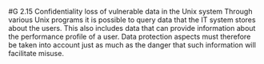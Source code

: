 #G 2.15 Confidentiality loss of vulnerable data in the Unix system
Through various Unix programs it is possible to query data that the IT system stores about the users. This also includes data that can provide information about the performance profile of a user. Data protection aspects must therefore be taken into account just as much as the danger that such information will facilitate misuse.



